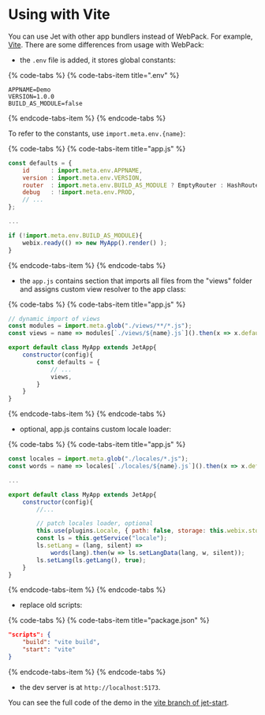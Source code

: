 # Using with Vite

You can use Jet with other app bundlers instead of WebPack. For example, [Vite](https://vitejs.dev/). There are some differences from usage with WebPack:

- the `.env` file is added, it stores global constants:

{% code-tabs %}
{% code-tabs-item title=".env" %}
```
APPNAME=Demo
VERSION=1.0.0
BUILD_AS_MODULE=false
```
{% endcode-tabs-item %}
{% endcode-tabs %}

To refer to the constants, use `import.meta.env.{name}`:

{% code-tabs %}
{% code-tabs-item title="app.js" %}
```javascript
const defaults = {
    id 		: import.meta.env.APPNAME,
    version : import.meta.env.VERSION,
    router 	: import.meta.env.BUILD_AS_MODULE ? EmptyRouter : HashRouter,
    debug 	: !import.meta.env.PROD,
    // ...
};

...

if (!import.meta.env.BUILD_AS_MODULE){
	webix.ready(() => new MyApp().render() );
}
```
{% endcode-tabs-item %}
{% endcode-tabs %}

- the `app.js` contains section that imports all files from the "views" folder and assigns custom view resolver to the app class:

{% code-tabs %}
{% code-tabs-item title="app.js" %}
```javascript
// dynamic import of views
const modules = import.meta.glob("./views/**/*.js");
const views = name => modules[`./views/${name}.js`]().then(x => x.default);

export default class MyApp extends JetApp{
	constructor(config){
        const defaults = {
            // ...
            views,
        }
    }
}
```
{% endcode-tabs-item %}
{% endcode-tabs %}

- optional, app.js contains custom locale loader:

{% code-tabs %}
{% code-tabs-item title="app.js" %}
```javascript
const locales = import.meta.glob("./locales/*.js");
const words = name => locales[`./locales/${name}.js`]().then(x => x.default);

...

export default class MyApp extends JetApp{
	constructor(config){
        //...

        // patch locales loader, optional
        this.use(plugins.Locale, { path: false, storage: this.webix.storage.session });
        const ls = this.getService("locale");
        ls.setLang = (lang, silent) =>
            words(lang).then(w => ls.setLangData(lang, w, silent));
        ls.setLang(ls.getLang(), true);
    }
}
```
{% endcode-tabs-item %}
{% endcode-tabs %}

- replace old scripts:

{% code-tabs %}
{% code-tabs-item title="package.json" %}
```json
"scripts": {
    "build": "vite build",
    "start": "vite"
}
```
{% endcode-tabs-item %}
{% endcode-tabs %}

- the dev server is at ```http://localhost:5173```.

You can see the full code of the demo in the [vite branch of jet-start](https://github.com/webix-hub/jet-start/tree/vite).

